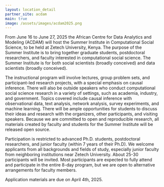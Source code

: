 ```yaml
---
layout: location_detail
partner_site: acdam
main: true
image: /assets/images/acdam2025.png
---
```


[//]: # (ORGANIZERS: Update the info to match your location. Add a site image to /assets/images/ and update the placeholder URL above to match it. See _data/2025/ACDAM for yml files that control the header content, location info on general sites page, people lists, and sidebar.)

From June 16 to June 27, 2025 the African Centre for Data Analytics and Modeling (ACDAM) will host the Summer Institute in Computational Social Science, to be held at Zetech University, Kenya. The purpose of the Summer Institute is to bring together graduate students, postdoctoral researchers, and faculty interested in computational social science. The Summer Institute is for both social scientists (broadly conceived) and data scientists (broadly conceived).

The instructional program will involve lectures, group problem sets, and participant-led research projects, with a special emphasis on causal inference. There will also be outside speakers who conduct computational social science research in a variety of settings, such as academia, industry, and government. Topics covered include causal inference with observational data, text analysis, network analysis, survey experiments, and machine learning. There will be ample opportunities for students to discuss their ideas and research with the organizers, other participants, and visiting speakers. Because we are committed to open and reproducible research, all materials created by faculty and students for the Summer Institute will be released open source.

Participation is restricted to advanced Ph.D. students, postdoctoral researchers, and junior faculty (within 7 years of their Ph.D). We welcome applicants from all backgrounds and fields of study, especially junior faculty from neighboring institutions near Zetech University. About 25-30 participants will be invited. Most participants are expected to fully attend and participate in the entire 8-day program, but we are open to alternative arrangements for faculty members. 

Application materials are due on April 4th, 2025.

[//]: # (ORGANIZERS: feel free to add a link to your application materials or your SICSS apply page above.)
